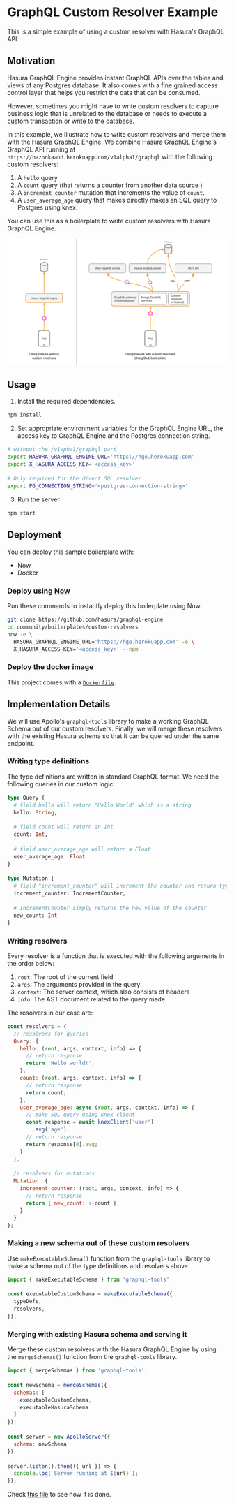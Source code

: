 # GraphQL Custom Resolver Example

This is a simple example of using a custom resolver with Hasura's GraphQL API.

## Motivation

Hasura GraphQL Engine provides instant GraphQL APIs over the tables and views of
any Postgres database. It also comes with a fine grained access control layer
that helps you restrict the data that can be consumed. 

However, sometimes you might have to write custom resolvers to capture business
logic that is unrelated to the database or needs to execute a custom transaction
or write to the database. 

In this example, we illustrate how to write custom resolvers and merge them with
the Hasura GraphQL Engine. We combine Hasura GraphQL Engine's GraphQL API
running at `https://bazookaand.herokuapp.com/v1alpha1/graphql` with the
following custom resolvers: 

1. A `hello` query
2. A `count` query (that returns a counter from another data source )
3. A `increment_counter` mutation that increments the value of `count`.
4. A `user_average_age` query that makes directly makes an SQL query to Postgres
   using knex. 

You can use this as a boilerplate to write custom resolvers with Hasura GraphQL
Engine. 

![Custom resolvers with Hasura GraphQL engine](./assets/custom-resolvers-diagram.png)

## Usage

1. Install the required dependencies.

```bash
npm install
```

2. Set appropriate environment variables for the GraphQL Engine URL, the access
   key to GraphQL Engine and the Postgres connection string. 


```bash
# without the /v1apha1/graphql part
export HASURA_GRAPHQL_ENGINE_URL='https://hge.herokuapp.com'
export X_HASURA_ACCESS_KEY='<access_key>'

# Only required for the direct SQL resolver
export PG_CONNECTION_STRING='<postgres-connection-string>' 
```

3. Run the server

```bash
npm start
```

## Deployment

You can deploy this sample boilerplate with:

* Now
* Docker

### Deploy using [Now](https://zeit.co/now)

Run these commands to instantly deploy this boilerplate using Now.

```bash
git clone https://github.com/hasura/graphql-engine
cd community/boilerplates/custom-resolvers
now -e \
  HASURA_GRAPHQL_ENGINE_URL='https://hge.herokuapp.com' -e \
  X_HASURA_ACCESS_KEY='<access_key>' --npm
```

### Deploy the docker image

This project comes with a [`Dockerfile`](Dockerfile).

## Implementation Details

We will use Apollo's `graphql-tools` library to make a working GraphQL Schema
out of our custom resolvers. Finally, we will merge these resolvers with the
existing Hasura schema so that it can be queried under the same endpoint. 

### Writing type definitions

The type definitions are written in standard GraphQL format. We need the
following queries in our custom logic: 


```graphql
type Query {
  # field hello will return "Hello World" which is a string
  hello: String,

  # field count will return an Int
  count: Int,

  # field user_average_age will return a Float
  user_average_age: Float
}

type Mutation {
  # field "increment_counter" will increment the counter and return type IncrementCounter
  increment_counter: IncrementCounter,

  # IncrementCounter simply returns the new value of the counter
  new_count: Int
}
```

### Writing resolvers

Every resolver is a function that is executed with the following arguments in
the order below: 

1. `root`: The root of the current field
2. `args`: The arguments provided in the query
3. `context`: The server context, which also consists of headers
4. `info`: The AST document related to the query made

The resolvers in our case are: 

```js
const resolvers = {
  // resolvers for queries
  Query: {
    hello: (root, args, context, info) => {
      // return response
      return 'Hello world!';
    },
    count: (root, args, context, info) => {
      // return response
      return count;
    },
    user_average_age: async (root, args, context, info) => {
      // make SQL query using knex client
      const response = await knexClient('user')
        .avg('age');
      // return response
      return response[0].avg;
    }
  },

  // resolvers for mutations
  Mutation: {
    increment_counter: (root, args, context, info) => {
      // return response
      return { new_count: ++count };
    }
  }
};
```

### Making a new schema out of these custom resolvers

Use `makeExecutableSchema()` function from the `graphql-tools` library to make a
schema out of the type definitions and resolvers above. 

```js
import { makeExecutableSchema } from 'graphql-tools';

const executableCustomSchema = makeExecutableSchema({
  typeDefs,
  resolvers,
});
```

### Merging with existing Hasura schema and serving it

Merge these custom resolvers with the Hasura GraphQL Engine by using the
`mergeSchemas()` function from the `graphql-tools` library. 

```js
import { mergeSchemas } from 'graphql-tools';

const newSchema = mergeSchemas({
  schemas: [
    executableCustomSchema,
    executableHasuraSchema
  ]
});

const server = new ApolloServer({
  schema: newSchema
});

server.listen().then(({ url }) => {
  console.log(`Server running at ${url}`);
});
```

Check [this file](src/index.js) to see how it is done.
